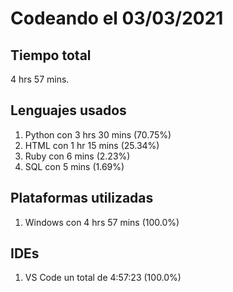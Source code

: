 # Codeando el 03/03/2021

## Tiempo total
4 hrs 57 mins.

## Lenguajes usados
1. Python con 3 hrs 30 mins (70.75%)
1. HTML con 1 hr 15 mins (25.34%)
1. Ruby con 6 mins (2.23%)
1. SQL con 5 mins (1.69%)

## Plataformas utilizadas
1. Windows con 4 hrs 57 mins (100.0%)

## IDEs
1. VS Code un total de 4:57:23 (100.0%)

